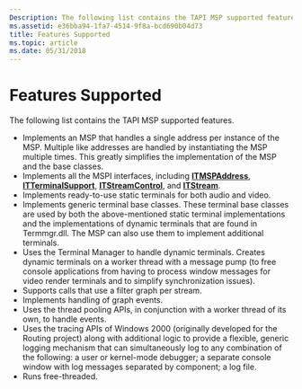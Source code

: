 ```yaml
---
Description: The following list contains the TAPI MSP supported features.
ms.assetid: e36bba94-1fa7-4514-9f8a-bcd690b04d73
title: Features Supported
ms.topic: article
ms.date: 05/31/2018
---
```


# Features Supported

The following list contains the TAPI MSP supported features.

-   Implements an MSP that handles a single address per instance of the MSP. Multiple like addresses are handled by instantiating the MSP multiple times. This greatly simplifies the implementation of the MSP and the base classes.
-   Implements all the MSPI interfaces, including [**ITMSPAddress**](/windows/desktop/api/msp/nn-msp-itmspaddress), [**ITTerminalSupport**](https://msdn.microsoft.com/library/ms733156(v=VS.85).aspx), [**ITStreamControl**](https://msdn.microsoft.com/library/ms732393(v=VS.85).aspx), and [**ITStream**](https://msdn.microsoft.com/library/ms732390(v=VS.85).aspx).
-   Implements ready-to-use static terminals for both audio and video.
-   Implements generic terminal base classes. These terminal base classes are used by both the above-mentioned static terminal implementations and the implementations of dynamic terminals that are found in Termmgr.dll. The MSP can also use them to implement additional terminals.
-   Uses the Terminal Manager to handle dynamic terminals. Creates dynamic terminals on a worker thread with a message pump (to free console applications from having to process window messages for video render terminals and to simplify synchronization issues).
-   Supports calls that use a filter graph per stream.
-   Implements handling of graph events.
-   Uses the thread pooling APIs, in conjunction with a worker thread of its own, to handle events.
-   Uses the tracing APIs of Windows 2000 (originally developed for the Routing project) along with additional logic to provide a flexible, generic logging mechanism that can simultaneously log to any combination of the following: a user or kernel-mode debugger; a separate console window with log messages separated by component; a log file.
-   Runs free-threaded.

 

 



